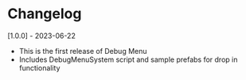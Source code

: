 # Changelog

[1.0.0] - 2023-06-22
- This is the first release of Debug Menu
- Includes DebugMenuSystem script and sample prefabs for drop in functionality